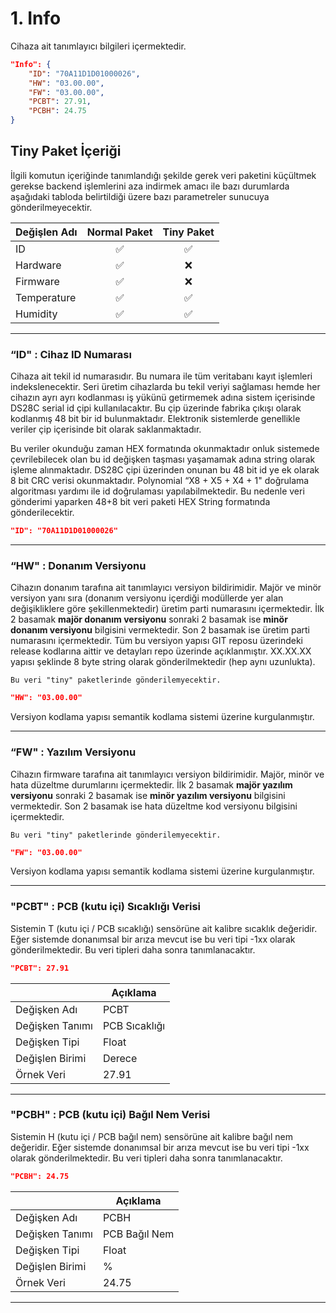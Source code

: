 # 1. Info

Cihaza ait tanımlayıcı bilgileri içermektedir.

```json
"Info": {
    "ID": "70A11D1D01000026",
    "HW": "03.00.00",
    "FW": "03.00.00",
    "PCBT": 27.91,
    "PCBH": 24.75
}
```

## Tiny Paket İçeriği

İlgili komutun içeriğinde tanımlandığı şekilde gerek veri paketini küçültmek gerekse backend işlemlerini aza indirmek amacı ile bazı durumlarda aşağıdaki tabloda belirtildiği üzere bazı parametreler sunucuya gönderilmeyecektir.

| Değişlen Adı  | Normal Paket      | Tiny Paket        |
|---------------|:-----------------:|:-----------------:|
| ID            |:white_check_mark: |:white_check_mark: |
| Hardware      |:white_check_mark: |:x:                |
| Firmware      |:white_check_mark: |:x:                |
| Temperature   |:white_check_mark: |:white_check_mark: |
| Humidity      |:white_check_mark: |:white_check_mark: |

***

### “ID" : Cihaz ID Numarası

Cihaza ait tekil id numarasıdır. Bu numara ile tüm veritabanı kayıt işlemleri indekslenecektir. Seri üretim cihazlarda bu tekil veriyi sağlaması hemde her cihazın ayrı ayrı kodlanması iş yükünü getirmemek adına sistem içerisinde DS28C serial id çipi kullanılacaktır. Bu çip üzerinde fabrika çıkışı olarak kodlanmış 48 bit bir id bulunmaktadır. Elektronik sistemlerde genellikle veriler çip içerisinde bit olarak saklanmaktadır.

Bu veriler okunduğu zaman HEX formatında okunmaktadır onluk sistemede çevrilebilecek olan bu id değişken taşması yaşamamak adına string olarak işleme alınmaktadır. DS28C çipi üzerinden onunan bu 48 bit id ye ek olarak 8 bit CRC verisi okunmaktadır. Polynomial “X8 + X5 + X4 + 1" doğrulama algoritması yardımı ile id doğrulaması yapılabilmektedir. Bu nedenle veri gönderimi yaparken 48+8 bit veri paketi HEX String formatında gönderilecektir.

```json
"ID": "70A11D1D01000026"
```

***

### “HW" : Donanım Versiyonu

Cihazın donanım tarafına ait tanımlayıcı versiyon bildirimidir. Majör ve minör versiyon yanı sıra (donanım versiyonu içerdiği modüllerde yer alan değişikliklere göre şekillenmektedir) üretim parti numarasını içermektedir. İlk 2 basamak **majör donanım versiyonu** sonraki 2 basamak ise **minör donanım versiyonu** bilgisini vermektedir. Son 2 basamak ise üretim parti numarasını içermektedir. Tüm bu versiyon yapısı GIT reposu üzerindeki release kodlarına aittir ve detayları repo üzerinde açıklanmıştır. XX.XX.XX yapısı şeklinde 8 byte string olarak gönderilmektedir (hep aynı uzunlukta).

    Bu veri "tiny" paketlerinde gönderilemyecektir.

```json
"HW": "03.00.00"
```

 Versiyon kodlama yapısı semantik kodlama sistemi üzerine kurgulanmıştır.

***

### “FW" : Yazılım Versiyonu

Cihazın firmware tarafına ait tanımlayıcı versiyon bildirimidir. Majör, minör ve hata düzeltme durumlarını içermektedir. İlk 2 basamak **majör yazılım versiyonu** sonraki 2 basamak ise **minör yazılım versiyonu** bilgisini vermektedir. Son 2 basamak ise hata düzeltme kod versiyonu bilgisini içermektedir.

	Bu veri "tiny" paketlerinde gönderilemyecektir.

```json
"FW": "03.00.00"
```

 Versiyon kodlama yapısı semantik kodlama sistemi üzerine kurgulanmıştır.

***

### "PCBT" : PCB (kutu içi) Sıcaklığı Verisi

Sistemin T (kutu içi / PCB sıcaklığı) sensörüne ait kalibre sıcaklık değeridir. Eğer sistemde donanımsal bir arıza mevcut ise bu veri tipi -1xx olarak gönderilmektedir. Bu veri tipleri daha sonra tanımlanacaktır.

```json
"PCBT": 27.91
```

|                 | Açıklama       |
|-----------------|----------------|
| Değişken Adı    | PCBT           |
| Değişken Tanımı | PCB Sıcaklığı  |
| Değişken Tipi   | Float          |
| Değişlen Birimi | Derece         |
| Örnek Veri      | 27.91          |

***

### "PCBH" : PCB (kutu içi) Bağıl Nem Verisi

Sistemin H (kutu içi / PCB bağıl nem) sensörüne ait kalibre bağıl nem değeridir. Eğer sistemde donanımsal bir arıza mevcut ise bu veri tipi -1xx olarak gönderilmektedir. Bu veri tipleri daha sonra tanımlanacaktır.

```json
"PCBH": 24.75
```

|                 | Açıklama       |
|-----------------|----------------|
| Değişken Adı    | PCBH           |
| Değişken Tanımı | PCB Bağıl Nem  |
| Değişken Tipi   | Float          |
| Değişlen Birimi | %              |
| Örnek Veri      | 24.75          |

***
